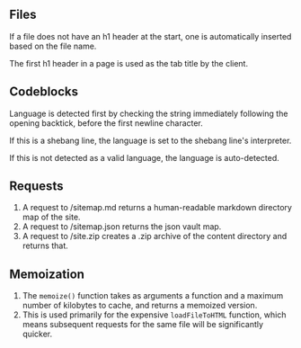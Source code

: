## Files
If a file does not have an h1 header at the start, one is automatically inserted based on the file name.

The first h1 header in a page is used as the tab title by the client.
  
## Codeblocks
Language is detected first by checking the string immediately following the opening backtick, before the first newline character.

If this is a shebang line, the language is set to the shebang line's interpreter.

If this is not detected as a valid language, the language is auto-detected.

## Requests
  1. A request to /sitemap.md returns a human-readable markdown directory map of the site.
  2. A request to /sitemap.json returns the json vault map.
  3. A request to /site.zip creates a .zip archive of the content directory and returns that.

## Memoization
  1. The `memoize()` function takes as arguments a function and a maximum number of kilobytes to cache, and returns a memoized version.
  2. This is used primarily for the expensive `loadFileToHTML` function, which means subsequent requests for the same file will be significantly quicker.